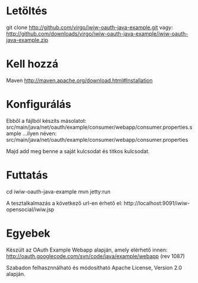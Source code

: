 # Letöltés
git clone http://github.com/virgo/iwiw-oauth-java-example.git
vagy:
http://github.com/downloads/virgo/iwiw-oauth-java-example/iwiw-oauth-java-example.zip

# Kell hozzá
Maven http://maven.apache.org/download.html#Installation

# Konfigurálás
Ebből a fájlból készíts másolatot:
src/main/java/net/oauth/example/consumer/webapp/consumer.properties.sample
...ilyen néven:
src/main/java/net/oauth/example/consumer/webapp/consumer.properties

Majd add meg benne a saját kulcsodat és titkos kulcsodat.

# Futtatás
cd iwiw-oauth-java-example
mvn jetty:run

A tesztalkalmazás a következő url-en érhető el:
http://localhost:9091/iwiw-opensocial/iwiw.jsp

# Egyebek
Készült az OAuth Example Webapp alapján, amely elérhető innen:
http://oauth.googlecode.com/svn/code/java/example/webapp (rev 1087)

Szabadon felhasznnálható és módosítható Apache License, Version 2.0 alapján.
